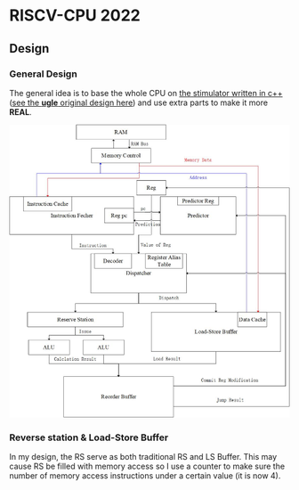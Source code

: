 # RISCV-CPU 2022
## Design

### General Design
The general idea is to base the whole CPU
on [the stimulator written in c++](https://github.com/KelvinMYYZJ/RISCV) ([see the **ugle** original design here](README.assets/ppca_cpu_structure.jpg)) and use extra parts to make it more **REAL**.

![CPU design](README.assets/design.jpg)

### Reverse station & Load-Store Buffer
In my design, the RS serve as both traditional RS and LS Buffer. This may cause RS be filled with memory access so I use a counter to make sure the number of memory access instructions under a certain value (it is now $4$).
